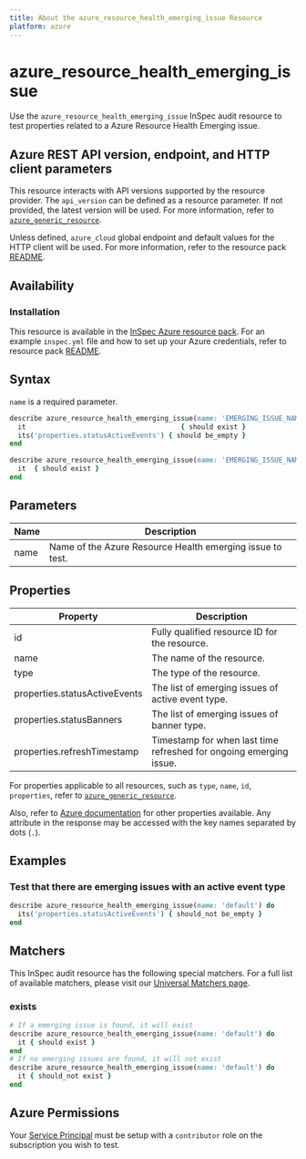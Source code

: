 ```yaml
---
title: About the azure_resource_health_emerging_issue Resource
platform: azure
---
```


# azure_resource_health_emerging_issue

Use the `azure_resource_health_emerging_issue` InSpec audit resource to test properties related to a Azure Resource Health Emerging issue.

## Azure REST API version, endpoint, and HTTP client parameters

This resource interacts with API versions supported by the resource provider.
The `api_version` can be defined as a resource parameter.
If not provided, the latest version will be used.
For more information, refer to [`azure_generic_resource`](azure_generic_resource.md).

Unless defined, `azure_cloud` global endpoint and default values for the HTTP client will be used.
For more information, refer to the resource pack [README](../../README.md).

## Availability

### Installation

This resource is available in the [InSpec Azure resource pack](https://github.com/inspec/inspec-azure).
For an example `inspec.yml` file and how to set up your Azure credentials, refer to resource pack [README](../../README.md#Service-Principal).

## Syntax

`name` is a required parameter.

```ruby
describe azure_resource_health_emerging_issue(name: 'EMERGING_ISSUE_NAME') do
  it                                      { should exist }
  its('properties.statusActiveEvents') { should be_empty }
end
```

```ruby
describe azure_resource_health_emerging_issue(name: 'EMERGING_ISSUE_NAME') do
  it  { should exist }
end
```
## Parameters

| Name           | Description                                                                      |
|----------------|----------------------------------------------------------------------------------|
| name           | Name of the Azure Resource Health emerging issue to test.                        |


## Properties

| Property                      | Description                                                       |
|-------------------------------|-------------------------------------------------------------------|
| id                            | Fully qualified resource ID for the resource.                     |
| name                          | The name of the resource.                                         |
| type                          | The type of the resource.                                         |
| properties.statusActiveEvents | The list of emerging issues of active event type.                 |
| properties.statusBanners      | The list of emerging issues of banner type.                       |
| properties.refreshTimestamp   | Timestamp for when last time refreshed for ongoing emerging issue.|


For properties applicable to all resources, such as `type`, `name`, `id`, `properties`, refer to [`azure_generic_resource`](azure_generic_resource.md#properties).

Also, refer to [Azure documentation](https://docs.microsoft.com/en-us/rest/api/resourcehealth/emerging-issues/get) for other properties available.
Any attribute in the response may be accessed with the key names separated by dots (`.`).

## Examples

### Test that there are emerging issues with an active event type

```ruby
describe azure_resource_health_emerging_issue(name: 'default') do
  its('properties.statusActiveEvents') { should_not be_empty }
end
```

## Matchers

This InSpec audit resource has the following special matchers. For a full list of available matchers, please visit our [Universal Matchers page](/inspec/matchers/).

### exists

```ruby
# If a emerging issue is found, it will exist
describe azure_resource_health_emerging_issue(name: 'default') do
  it { should exist }
end
# If no emerging issues are found, it will not exist
describe azure_resource_health_emerging_issue(name: 'default') do
  it { should_not exist }
end
```

## Azure Permissions

Your [Service Principal](https://docs.microsoft.com/en-us/azure/azure-resource-manager/resource-group-create-service-principal-portal) must be setup with a `contributor` role on the subscription you wish to test.